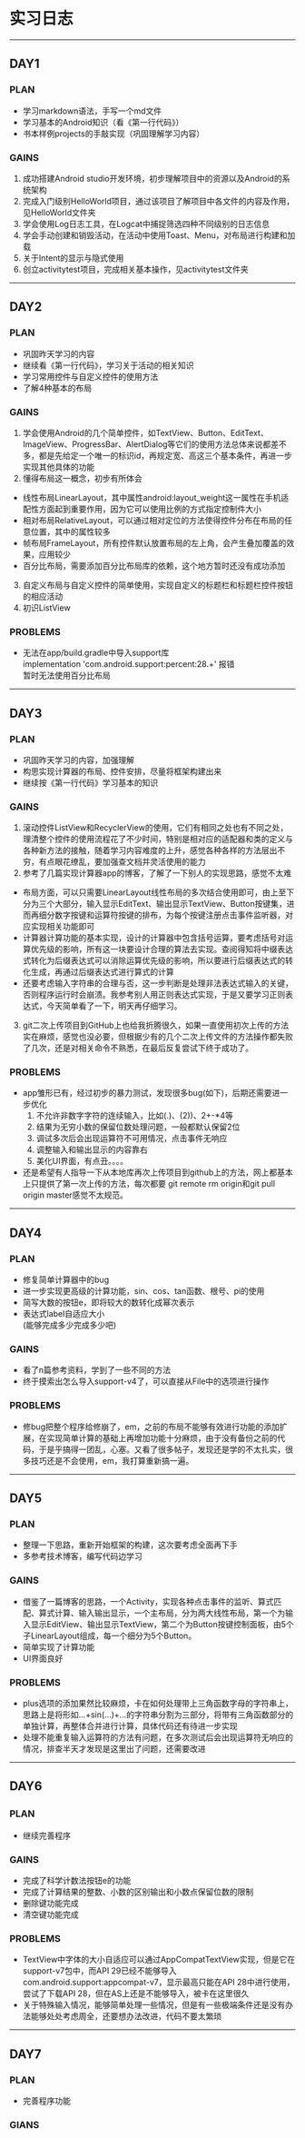 # 实习日志  
***
## DAY1   
### PLAN    
- 学习markdown语法，手写一个md文件  
- 学习基本的Android知识（看《第一行代码》）   
- 书本样例projects的手敲实现（巩固理解学习内容）   
### GAINS
1. 成功搭建Android studio开发环境，初步理解项目中的资源以及Android的系统架构   
2. 完成入门级别HelloWorld项目，通过该项目了解项目中各文件的内容及作用，见HelloWorld文件夹   
3. 学会使用Log日志工具，在Logcat中捕捉筛选四种不同级别的日志信息   
4. 学会手动创建和销毁活动，在活动中使用Toast、Menu，对布局进行构建和加载   
5. 关于Intent的显示与隐式使用   
6. 创立activitytest项目，完成相关基本操作，见activitytest文件夹   
***
## DAY2   
### PLAN    
- 巩固昨天学习的内容   
- 继续看《第一行代码》，学习关于活动的相关知识   
- 学习常用控件与自定义控件的使用方法    
- 了解4种基本的布局   
### GAINS   
1. 学会使用Android的几个简单控件，如TextView、Button、EditText、ImageView、ProgressBar、AlertDialog等它们的使用方法总体来说都差不多，都是先给定一个唯一的标识id，再规定宽、高这三个基本条件，再进一步实现其他具体的功能   
2. 懂得布局这一概念，初步有所体会   
 - 线性布局LinearLayout，其中属性android:layout_weight这一属性在手机适配性方面起到重要作用，因为它可以使用比例的方式指定控制件大小   
 - 相对布局RelativeLayout，可以通过相对定位的方法使得控件分布在布局的任意位置，其中的属性较多   
 - 帧布局FrameLayout，所有控件默认放置布局的左上角，会产生叠加覆盖的效果，应用较少   
 - 百分比布局，需要添加百分比布局库的依赖，这个地方暂时还没有成功添加   
3. 自定义布局与自定义控件的简单使用，实现自定义的标题栏和标题栏控件按钮的相应活动   
4. 初识ListView
### PROBLEMS   
- 无法在app/build.gradle中导入support库   
implementation 'com.android.support:percent:28.+' 报错    
暂时无法使用百分比布局   
***  
## DAY3   
### PLAN   
- 巩固昨天学习的内容，加强理解   
- 构思实现计算器的布局、控件安排，尽量将框架构建出来   
- 继续按《第一行代码》学习基本的知识    
### GAINS   
1. 滚动控件ListView和RecyclerView的使用，它们有相同之处也有不同之处，理清整个控件的使用流程花了不少时间，特别是相对应的适配器和类的定义与各种新方法的接触，随着学习内容难度的上升，感觉各种各样的方法层出不穷，有点眼花缭乱，要加强查文档并灵活使用的能力   
2. 参考了几篇实现计算器app的博客，了解了一下别人的实现思路，感觉不太难   
- 布局方面，可以只需要LinearLayout线性布局的多次结合使用即可，由上至下分为三个大部分，输入显示EditText、输出显示TextView、Button按键集，进而再细分数字按键和运算符按键的排布，为每个按键注册点击事件监听器，对应实现相关功能即可   
- 计算器计算功能的基本实现，设计的计算器中包含括号运算，要考虑括号对运算优先级的影响，所有这一块要设计合理的算法去实现。查阅得知将中缀表达式转化为后缀表达式可以消除运算优先级的影响，所以要进行后缀表达式的转化生成，再通过后缀表达式进行算式的计算   
- 还要考虑输入字符串的合理与否，这一步判断是处理非法表达式输入的关键，否则程序运行时会崩溃。我参考别人用正则表达式实现，于是又要学习正则表达式，今天简单看了一下，明天再仔细学习。   
3. git二次上传项目到GitHub上也给我折腾很久，如果一直使用初次上传的方法实在麻烦，感觉也没必要，但根据少有的几个二次上传文件的方法操作都失败了几次，还是对相关命令不熟悉，在最后反复尝试下终于成功了。   
### PROBLEMS   
- app雏形已有，经过初步的暴力测试，发现很多bug(如下)，后期还需要进一步优化   
  1. 不允许非数字字符的连续输入，比如(.)、(2))、2+-*4等
  2. 结果为无穷小数的保留位数处理问题，一般都默认保留2位
  3. 调试多次后会出现运算符不可用情况，点击事件无响应
  4. 调整输入和输出显示的内容靠右
  5. 美化UI界面，有点丑。。。。   
- 还是希望有人指导一下从本地库再次上传项目到github上的方法，网上都基本上只提供了第一次上传的方法，每次都要 git remote rm origin和git pull origin master感觉不太规范。   
***
## DAY4   
### PLAN   
- 修复简单计算器中的bug   
- 进一步实现更高级的计算功能，sin、cos、tan函数、根号、pi的使用   
- 简写大数的按钮e，即将较大的数转化成幂次表示   
- 表达式label自适应大小   
(能够完成多少完成多少吧)   
### GAINS   
- 看了n篇参考资料，学到了一些不同的方法 
- 终于摸索出怎么导入support-v4了，可以直接从File中的选项进行操作
### PROBLEMS   
- 修bug把整个程序给修崩了，em，之前的布局不能够有效进行功能的添加扩展，在实现简单计算的基础上再增加功能十分麻烦，由于没有备份之前的代码，于是乎搞得一团乱，心塞。又看了很多帖子，发现还是学的不太扎实，很多技巧还是不会使用，em，我打算重新搞一遍。   
*** 
## DAY5   
### PLAN   
- 整理一下思路，重新开始框架的构建，这次要考虑全面再下手   
- 多参考技术博客，编写代码边学习   
### GAINS   
- 借鉴了一篇博客的思路，一个Activity，实现各种点击事件的监听、算式匹配、算式计算、输入输出显示，一个主布局，分为两大线性布局，第一个为输入显示EditView、输出显示TextView，第二个为Button按键控制面板，由5个子LinearLayout组成，每一个细分为5个Button。   
- 简单实现了计算功能   
- UI界面良好   
### PROBLEMS   
- plus选项的添加果然比较麻烦，卡在如何处理带上三角函数字母的字符串上，思路上是将形如...+sin(...)+...的字符串分割为三部分，将带有三角函数部分的单独计算，再整体合并进行计算，具体代码还有待进一步实现   
- 处理不能重复输入运算符的方法有问题，在多次测试后会出现运算符无响应的情况，排查半天才发现是这里出了问题，还需要改进   
***
## DAY6   
### PLAN　　　
- 继续完善程序　　　
### GAINS   
- 完成了科学计数法按钮e的功能   
- 完成了计算结果的整数、小数的区别输出和小数点保留位数的限制   
- 删除键功能完成   
- 清空键功能完成   
### PROBLEMS   
- TextView中字体的大小自适应可以通过AppCompatTextView实现，但是它在support-v7包中，而API 29已经不能够导入com.android.support:appcompat-v7，显示最高只能在API 28中进行使用，尝试了下载API 28，但在AS上还是不能够导入，被卡在这里很久  
- 关于特殊输入情况，能够简单处理一些情况，但是有一些极端条件还是没有办法能够处处考虑周全，还要想办法改进，代码不要太繁琐   
***
## DAY7   
### PLAN   
- 完善程序功能   
### GIANS   

